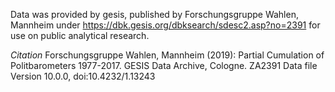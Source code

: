 Data was provided by gesis, published by Forschungsgruppe Wahlen, Mannheim under <https://dbk.gesis.org/dbksearch/sdesc2.asp?no=2391> for use on public analytical research. 

_Citation_
Forschungsgruppe Wahlen, Mannheim (2019): Partial Cumulation of Politbarometers 1977-2017. GESIS Data Archive, Cologne. ZA2391 Data file Version 10.0.0, doi:10.4232/1.13243